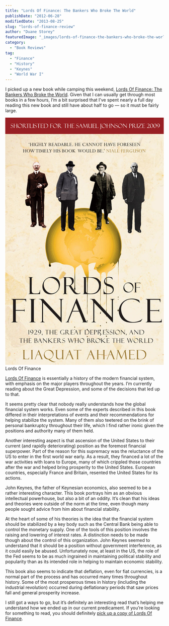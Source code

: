 ```yaml
---
title: "Lords Of Finance: The Bankers Who Broke The World"
publishDate: "2012-06-28"
modifiedDate: "2013-08-25"
slug: "lords-of-finance-review"
author: "Duane Storey"
featuredImage: "_images/lords-of-finance-the-bankers-who-broke-the-world-featured.jpg"
category:
  - "Book Reviews"
tag:
  - "Finance"
  - "History"
  - "Keynes"
  - "World War I"
---
```


I picked up a new book while camping this weekend, [Lords Of Finance: The Bankers Who Broke the World](http://amzn.to/1fc76WZ). Given that I can usually get through most books in a few hours, I’m a bit surprised that I’ve spent nearly a full day reading this new book and still have about half to go — so it must be fairly large.

[![Lords Of Finance](_images/lords-of-finance-the-bankers-who-broke-the-world-1.jpg)](http://www.migratorynerd.com/wordpress/wp-content/uploads/2012/06/lords-of-finance.jpg)Lords Of Finance



[Lords Of Finance](http://amzn.to/1fc76WZ) is essentially a history of the modern financial system, with emphasis on the major players throughout the years. I’m currently reading about the Great Depression, and some of the decisions that led up to that.

It seems pretty clear that nobody really understands how the global financial system works. Even some of the experts described in this book differed in their interpretations of events and their recommendations for helping stabilize the system. Many of them also teetered on the brink of personal bankruptcy throughout their life, which I find rather ironic given the positions and authority many of them held.

Another interesting aspect is that ascension of the United States to their current (and rapidly deteriorating) position as the foremost financial superpower. Part of the reason for this supremacy was the reluctance of the US to enter in the first world war early. As a result, they financed a lot of the war activities with loans to Europe, many of which crippled those countries after the war and helped bring prosperity to the United States. European countries, especially France and Britain, resented the United States for its actions.

John Keynes, the father of Keynesian economics, also seemed to be a rather interesting character. This book portrays him as an obvious intellectual powerhouse, but also a bit of an oddity. It’s clean that his ideas and theories were outside of the norm at the time, even though many people sought advice from him about financial stability.

At the heart of some of his theories is the idea that the financial system should be stabilized by a key body such as the Central Bank being able to control the monetary supply. One of the tools of this position involves the raising and lowering of interest rates. A distinction needs to be made though about the control of this organization. John Keynes seemed to understand that it should be a position without government interference, as it could easily be abused. Unfortunately now, at least in the US, the role of the Fed seems to be as much ingrained in maintaining political stability and popularity than as its intended role in helping to maintain economic stability.

This book also seems to indicate that deflation, even for fiat currencies, is a normal part of the process and has occurred many times throughout history. Some of the most prosperous times in history (including the industrial revolution) occurred during deflationary periods that saw prices fall and general prosperity increase.

I still got a ways to go, but it’s definitely an interesting read that’s helping me understand how we ended up in our current predicament. If you’re looking for something to read, you should definitely [pick up a copy of Lords Of Finance](http://amzn.to/1fc76WZ).